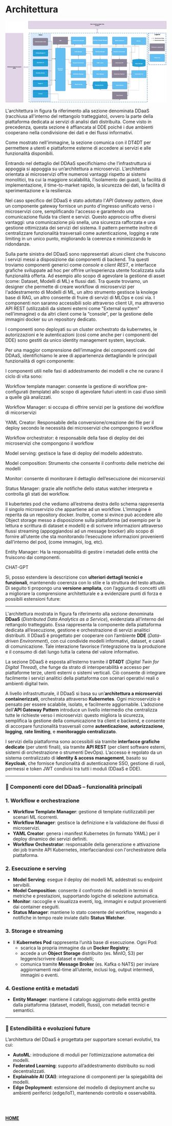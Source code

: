 # Architettura

![image.png](Architettura/image.png)

L'architettura in figura fa riferimento alla sezione denominata DDaaS (racchiusa all'interno del rettangolo tratteggiato), ovvero la parte della piattaforma dedicata ai servizi di analisi dati distribuita. Come visto in precedenza, questa sezione è affiancata al DDE poiché i due ambienti cooperano nella condivisione dei dati e dei flussi informativi. 

Come mostrato nell'immagine, la sezione comunica con il DT4DT per permettere a utenti e piattaforme esterne di accedere ai servizi e alle funzionalità disponibili.

Entrando nel dettaglio del DDAaS specifichiamo che l’infrastruttura si appoggia si appoggia su un’architettura a microservizi. L’architettura orientata ai microservizi offre numerosi vantaggi rispetto ai sistemi monolitici, tra cui la maggiore scalabilità, l’isolamento dei guasti, la facilità di implementazione, il time-to-market rapido, la sicurezza dei dati, la facilità di sperimentazione e la resilienza. 

Nel caso specifico del DDaaS è stato adottato l'*API Gateway pattern*, dove un componente gateway fornisce un punto d'ingresso unificato verso i microservizi core, semplificando l'accesso e garantendo una comunicazione fluida tra client e servizi. Questo approccio offre diversi vantaggi: una comunicazione più snella, una sicurezza rafforzata e una gestione ottimizzata dei servizi del sistema. Il pattern permette inoltre di centralizzare funzionalità trasversali come autenticazione, logging e rate limiting in un unico punto, migliorando la coerenza e minimizzando le ridondanze.

Sulla parte sinistra del DDaaS sono rappresentati alcuni client che fruiscono i servizi messi a disposizione dai componenti di backend. Tra questi troviamo componenti generici come *console* e c*lient REST*, e interfacce grafiche sviluppate ad hoc per offrire un’esperienza utente focalizzata sulla funzionalità offerta. Ad esempio allo scopo di agevolare la gestione di asset (come: Dataset, Modelli di ML) e flussi dati. Tra queste troviamo, un designer che permette di creare workflow di microservizi per l'addestramento di Modelli di ML, un altro strumento gestisce la knolege base di RAG, un altro consente di fruire di servizi di MLOps e così via. I componenti non saranno accessibili solo attraverso client UI, ma attraverso API REST (utilizzabili da sistemi esterni come "External system" nell’immagine) o da altri client come la “console”, per la gestione delle immagini docker su un repository dedicato.

I componenti sono deployati su un cluster orchestrato da kubernetes, le autorizzazioni e le autenticazioni (così come anche per i componenti del DDE) sono gestiti da unico identity management system, keycloak. 

Per una maggior comprensione dell’immagine dei componenti core del DDAaS, identifichiamo le aree di appartenenza dettagliando le principali funzionalità di ogni componente:

I componenti utili nelle fasi di addestramento dei modelli e che ne curano il ciclo di vita sono:

Workflow template manager: consente la gestione di workflow pre-configurati (template) allo scopo di agevolare futuri utenti in casi d’uso simili a quelle già analizzati. 

Workflow Manager: si occupa di offrire servizi per la gestione dei workflow di micorservizi

YAML Creator: Responsabile della conversione/creazione dei file per il deploy secondo le necessità dei microservizi che compongono il workflow

Workflow orchestrator: è responsabile della fase di deploy dei dei microservizi che compongono il workflow

Model serving: gestisce la fase di deploy del modello addestrato.

Model composition: Strumento che consente il confronto delle metriche dei modelli

Monitor: consente di monitorare il dettaglio dell’esecuzione dei micorservizi

Status Manager: grazie alle notifiche dello status watcher interpreta e controlla gli stati dei workflow.

Il kubertetes pod che vediamo all’estrema destra dello schema rappresenta il singolo microservizio che appartiene ad un workflow. L’immagine è reperita da un repository docker. Inoltre, come si evince può accedere allo Object storage messo a disposizione sulla piattaforma (ad esempio per la lettura e scrittura di dataset e modelli) e di scrivere informazioni attraverso flussi streaming (appoggiandosi ad un message brocker) allo scopo di fornire all’utente che sta monitorando l’esecuzione informazioni provenienti dall’interno del pod, (come immagini, log, etc).

Entity Manager: Ha la responsabilità di gestire i metadati delle entità che fruiscono dai componenti.

CHAT-GPT

Sì, posso estendere la descrizione con **ulteriori dettagli tecnici e funzionali**, mantenendo coerenza con lo stile e la struttura del testo attuale. Di seguito ti propongo una **versione ampliata**, con l’aggiunta di concetti utili a migliorare la comprensione architetturale e a evidenziare punti di forza e possibili estensioni future:

---

L'architettura mostrata in figura fa riferimento alla sezione denominata **DDaaS** (*Distributed Data Analytics as a Service*), evidenziata all’interno del rettangolo tratteggiato. Essa rappresenta la componente della piattaforma dedicata all’esecuzione, gestione e orchestrazione di servizi analitici distribuiti. Il DDaaS è progettato per cooperare con l’ambiente **DDE** (*Data-driven Environment*), con cui condivide modelli informativi, dataset, e canali di comunicazione. Tale interazione favorisce l’integrazione tra la produzione e il consumo di dati lungo tutta la catena del valore informativo.

La sezione DDaaS è esposta all’esterno tramite il **DT4DT** (*Digital Twin for Digital Thread*), che funge da strato di interoperabilità e accesso per piattaforme terze, utenti esterni o sistemi verticali. Ciò consente di integrare facilmente i servizi analitici della piattaforma con scenari operativi reali o ambienti digital twin.

A livello infrastrutturale, il DDaaS si basa su un’**architettura a microservizi containerizzati**, orchestrata attraverso **Kubernetes**. Ogni microservizio è pensato per essere scalabile, isolato, e facilmente aggiornabile. L’adozione dell’**API Gateway Pattern** introduce un livello intermedio che centralizza tutte le richieste verso i microservizi: questo migliora la sicurezza, semplifica la gestione della comunicazione tra client e backend, e consente di accorpare funzionalità trasversali come **autenticazione**, **autorizzazione**, **logging**, **rate limiting**, e **monitoraggio centralizzato**.

I servizi della piattaforma sono accessibili sia tramite **interfacce grafiche dedicate** (per utenti finali), sia tramite **API REST** (per client software esterni, sistemi di orchestrazione o strumenti DevOps). L’accesso è regolato da un sistema centralizzato di **identity & access management**, basato su **Keycloak**, che fornisce funzionalità di autenticazione SSO, gestione di ruoli, permessi e token JWT condivisi tra tutti i moduli (DDaaS e DDE).

---

### 🧩 Componenti core del DDaaS – funzionalità principali

### 1. **Workflow e orchestrazione**

- **Workflow Template Manager**: gestione di template riutilizzabili per scenari ML ricorrenti.
- **Workflow Manager**: gestisce la definizione e la validazione dei flussi di microservizi.
- **YAML Creator**: genera i manifest Kubernetes (in formato YAML) per il deploy dinamico dei servizi definiti.
- **Workflow Orchestrator**: responsabile della generazione e attivazione dei job tramite API Kubernetes, interfacciandosi con l'orchestratore della piattaforma.

### 2. **Esecuzione e serving**

- **Model Serving**: esegue il deploy dei modelli ML addestrati su endpoint servibili.
- **Model Composition**: consente il confronto dei modelli in termini di metriche e prestazioni, supportando logiche di selezione automatica.
- **Monitor**: raccoglie e visualizza eventi, log, immagini e output provenienti dai container eseguiti.
- **Status Manager**: mantiene lo stato coerente del workflow, reagendo a notifiche in tempo reale inviate dallo **Status Watcher**.

### 3. **Storage e streaming**

- Il **Kubernetes Pod** rappresenta l’unità base di esecuzione. Ogni Pod:
    - scarica la propria immagine da un **Docker Registry**;
    - accede a un **Object Storage** distribuito (es. MinIO, S3) per leggere/scrivere dataset e modelli;
    - comunica tramite **Message Broker** (es. Kafka o NATS) per inviare aggiornamenti real-time all’utente, inclusi log, output intermedi, immagini o eventi.

### 4. **Gestione entità e metadati**

- **Entity Manager**: mantiene il catalogo aggiornato delle entità gestite dalla piattaforma (dataset, modelli, flussi), con metadati tecnici e semantici.

---

### 🔭 Estendibilità e evoluzioni future

L’architettura del DDaaS è progettata per supportare scenari evolutivi, tra cui:

- **AutoML**: introduzione di moduli per l’ottimizzazione automatica dei modelli.
- **Federated Learning**: supporto all’addestramento distribuito su nodi decentralizzati.
- **Explainable AI (XAI)**: integrazione di componenti per la spiegabilità dei modelli.
- **Edge Deployment**: estensione del modello di deployment anche su ambienti periferici (edge/IoT), mantenendo controllo e osservabilità.


<br>

<br>

[**HOME**](../ALIDA%20AGRITECH.md)